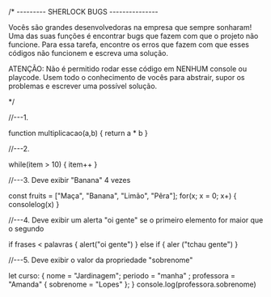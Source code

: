 /* --------- SHERLOCK BUGS ---------------

Vocês são grandes desenvolvedoras na empresa que sempre sonharam! Uma das suas funções é encontrar bugs que fazem com que o projeto não funcione. Para essa tarefa, encontre os erros que fazem com que esses códigos não funcionem e escreva uma solução.

ATENÇÃO: Não é permitido rodar esse código em NENHUM console ou playcode. Usem todo o conhecimento de vocês para abstrair, supor os problemas e escrever uma possível solução.

*/

//---1.

function multiplicacao(a,b) { return a * b
}

//---2.

while(item > 10) { item++ }

//---3. Deve exibir "Banana" 4 vezes

const fruits = ["Maça", "Banana", "Limão", "Pêra"]; for(x; x = 0; x+) { consolelog(x) }

//---4. Deve exibir um alerta "oi gente" se o primeiro elemento for maior que o segundo

if frases < palavras { alert("oi gente") } else if { aler ("tchau gente") }

//---5. Deve exibir o valor da propriedade "sobrenome"

let curso: { nome = "Jardinagem"; periodo = "manha" ; professora = "Amanda" { sobrenome = "Lopes" }; } console.log(professora.sobrenome)